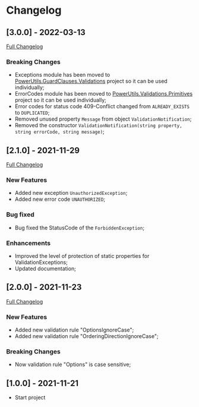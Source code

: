 # Changelog




## [3.0.0] - 2022-03-13
[Full Changelog](https://github.com/TechNobre/PowerUtils.Validations/compare/v2.1.0...v3.0.0)


### Breaking Changes
- Exceptions module has been moved to [PowerUtils.GuardClauses.Validations](https://github.com/TechNobre/PowerUtils.GuardClauses.Validations) project so it can be used individually;
- ErrorCodes module has been moved to [PowerUtils.Validations.Primitives](https://github.com/TechNobre/PowerUtils.Validations.Primitives) project so it can be used individually;
- Error codes for status code 409-Conflict changed from `ALREADY_EXISTS` to `DUPLICATED`;
- Removed unused property `Message` from object `ValidationNotification`;
- Removed the constructor `ValidationNotification(string property, string errorCode, string message)`;




## [2.1.0] - 2021-11-29
[Full Changelog](https://github.com/TechNobre/PowerUtils.Validations/compare/v2.0.0...v2.1.0)


### New Features
- Added new exception `UnauthorizedException`;
- Added new error code `UNAUTHORIZED`;


### Bug fixed
- Bug fixed the StatusCode of the `ForbiddenException`;


### Enhancements
- Improved the level of protection of static properties for ValidationExceptions;
- Updated documentation;




## [2.0.0] - 2021-11-23
[Full Changelog](https://github.com/TechNobre/PowerUtils.Validations/compare/v1.0.0...v2.0.0)


### New Features
- Added new validation rule "OptionsIgnoreCase";
- Added new validation rule "OrderingDirectionIgnoreCase";


### Breaking Changes
- Now validation rule "Options" is case sensitive;




## [1.0.0] - 2021-11-21

- Start project